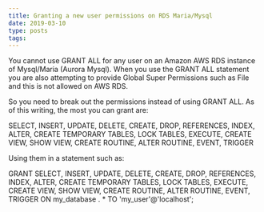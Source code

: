 ```yaml
---
title: Granting a new user permissions on RDS Maria/Mysql
date: 2019-03-10
type: posts
tags:
---
```

You cannot use GRANT ALL for any user on an Amazon AWS RDS instance of Mysql/Maria (Aurora Mysql). When you use the GRANT ALL statement you are also attempting to provide Global Super Permissions such as File and this is not allowed on AWS RDS.

So you need to break out the permissions instead of using GRANT ALL. As of this writing, the most you can grant are:

SELECT, INSERT, UPDATE, DELETE, CREATE, DROP, REFERENCES, INDEX, ALTER, CREATE TEMPORARY TABLES, LOCK TABLES, EXECUTE, CREATE VIEW, SHOW VIEW, CREATE ROUTINE, ALTER ROUTINE, EVENT, TRIGGER

Using them in a statement such as:

GRANT SELECT, INSERT, UPDATE, DELETE, CREATE, DROP, REFERENCES, INDEX, ALTER, CREATE TEMPORARY TABLES, LOCK TABLES, EXECUTE, CREATE VIEW, SHOW VIEW, CREATE ROUTINE, ALTER ROUTINE, EVENT, TRIGGER ON my_database . * TO 'my_user'@'localhost';

